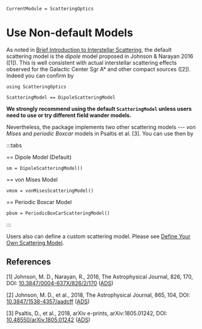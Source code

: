 ```@meta
CurrentModule = ScatteringOptics
```

# Use Non-default Models

As noted in [Brief Introduction to Interstellar Scattering](@ref), the default scattering model is the *dipole* model proposed in Johnson & Narayan 2016 ([1]). This is well consistent with actual interstellar scattering effects observed for the Galactic Center Sgr A* and other compact sources ([2]). Indeed you can confirm by

```@example 1
using ScatteringOptics

ScatteringModel == DipoleScatteringModel
```
**We strongly recommend using the default `ScatteringModel` unless users need to use or try different field wander models.**

Nevertheless, the package implements two other scattering models --- *von Mises* and *periodic Boxcar* models in Psaltis et al. [3]. You can use then by

:::tabs

== Dipole Model (Default)

```@example 1
sm = DipoleScatteringModel()
```

== von Mises Model

```@example 1
vmsm = vonMisesScatteringModel()
```

== Periodic Boxcar Model

```@example 1
pbsm = PeriodicBoxCarScatteringModel()
```

:::

Users also can define a custom scattering model. Please see [Define Your Own Scattering Model](@ref).

## References
[1] Johnson, M. D., Narayan, R., 2016, The Astrophysical Journal, 826, 170, DOI: [10.3847/0004-637X/826/2/170](https://doi.org/10.3847/0004-637X/826/2/170) ([ADS](https://ui.adsabs.harvard.edu/abs/2016ApJ...826..170J))

[2] Johnson, M. D., et al., 2018, The Astrophysical Journal, 865, 104, DOI: [10.3847/1538-4357/aadcff](https://doi.org/10.3847/1538-4357/aadcff) ([ADS](https://ui.adsabs.harvard.edu/abs/2018ApJ...865..104J))

[3] Psaltis, D., et al., 2018, arXiv e-prints, arXiv:1805.01242, DOI: [10.48550/arXiv.1805.01242](https://doi.org/10.48550/arXiv.1805.01242) ([ADS](https://ui.adsabs.harvard.edu/abs/2018arXiv180501242P))
